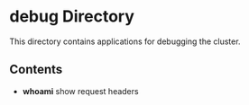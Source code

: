 # debug Directory

This directory contains applications for debugging the cluster.

## Contents

- **whoami** show request headers
